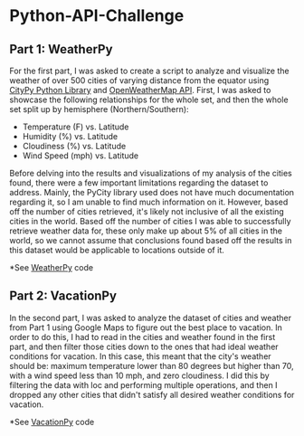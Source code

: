 # Python-API-Challenge


## Part 1: WeatherPy

For the first part, I was asked to create a script to analyze and visualize the weather of over 500 cities of varying distance from the equator using [CityPy Python Library](https://pypi.python.org/pypi/citipy) and [OpenWeatherMap API](https://openweathermap.org/api). First, I was asked to showcase the following relationships for the whole set, and then the whole set split up by hemisphere (Northern/Southern):

* Temperature (F) vs. Latitude
* Humidity (%) vs. Latitude
* Cloudiness (%) vs. Latitude
* Wind Speed (mph) vs. Latitude

Before delving into the results and visualizations of my analysis of the cities found, there were a few important limitations regarding the dataset to address. Mainly, the PyCity library used does not have much documentation regarding it, so I am unable to find much information on it. However, based off the number of cities retrieved, it's likely not inclusive of all the existing cities in the world. Based off the number of cities I was able to successfully retrieve weather data for, these only make up about 5% of all cities in the world, so we cannot assume that conclusions found based off the results in this dataset would be applicable to locations outside of it.

*See [WeatherPy]("WeatherPy/WeatherPy.ipynb") code


## Part 2: VacationPy

In the second part, I was asked to analyze the dataset of cities and weather from Part 1 using Google Maps to figure out the best place to vacation. In order to do this, I had to read in the cities and weather found in the first part, and then filter those cities down to the ones that had ideal weather conditions for vacation. In this case, this meant that the city's weather should be: maximum temperature lower than 80 degrees but higher than 70, with a wind speed less than 10 mph, and zero cloudiness. I did this by filtering the data with loc and performing multiple operations, and then I dropped any other cities that didn't satisfy all desired weather conditions for vacation.

*See [VacationPy]("VacationPy/VacationPy.ipynb") code 
